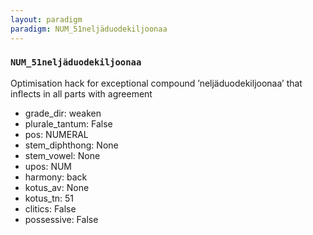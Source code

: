 ```yaml
---
layout: paradigm
paradigm: NUM_51neljäduodekiljoonaa
---
```

### ` NUM_51neljäduodekiljoonaa `

Optimisation hack for exceptional compound ’neljäduodekiljoonaa’ that inflects in all parts with agreement
* grade_dir: weaken
* plurale_tantum: False
* pos: NUMERAL
* stem_diphthong: None
* stem_vowel: None
* upos: NUM
* harmony: back
* kotus_av: None
* kotus_tn: 51
* clitics: False
* possessive: False

